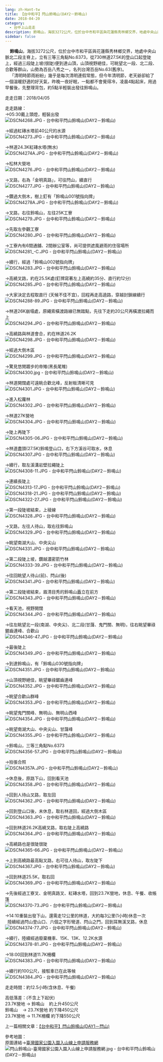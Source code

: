```yaml
---
lang: zh-Hant-tw
title: 【台中和平】閂山鈴鳴山(DAY2－鈴鳴山)
date: 2018-04-20
category: 
  - 台中上山走走
description: 鈴鳴山，海拔3272公尺，位於台中市和平區與花蓮縣秀林鄉交界，地處中央山脈北二段主脊上，立有三等三角點No.6373，從730林道27.5K的登山口起登陡上，經過三段陡上坡(很陡)便到達山頂，山頂視野絕佳，可眺望北一段、北二段、合歡等群山，山勢為百岳八秀之一，名列台灣百岳No.63(舊序)。 「清明時節雨紛紛」幾乎是每次清明連假常態，但今年清明節，老天爺卻給了一個溫暖舒適的好天氣，昨晚一夜好眠，一點都不會覺得冷，凌晨4點起床，用過早餐後，先整理背包，約5點半輕裝出發往鈴鳴山。
sidebar: false
---
```


    **鈴鳴山**，海拔3272公尺，位於台中市和平區與花蓮縣秀林鄉交界，地處中央山脈北二段主脊上，立有三等三角點No.6373，從730林道27.5K的登山口起登陡上，經過三段陡上坡(很陡)便到達山頂，山頂視野絕佳，可眺望北一段、北二段、合歡等群山，山勢為百岳八秀之一，名列台灣百岳No.63(舊序)。  
    「清明時節雨紛紛」幾乎是每次清明連假常態，但今年清明節，老天爺卻給了一個溫暖舒適的好天氣，昨晚一夜好眠，一點都不會覺得冷，凌晨4點起床，用過早餐後，先整理背包，約5點半輕裝出發往鈴鳴山。

走走日期：2018/04/05

走走路線：  
→05:30戴上頭燈，輕裝出發  
![DSCN4268.JPG - 台中和平閂山鈴鳴山(DAY2－鈴鳴山)](image/1186640919_l.jpg)

→經過紅磚水塔前40公尺的水源  
![DSCN4273.JPG - 台中和平閂山鈴鳴山(DAY2－鈴鳴山)](image/1186641703_l.jpg)

→林道24.3K紅磚水塔(無水)  
![DSCN4274A.JPG - 台中和平閂山鈴鳴山(DAY2－鈴鳴山)](image/1186643371_l.jpg)

→松林大營地  
![DSCN4276.JPG - 台中和平閂山鈴鳴山(DAY2－鈴鳴山)](image/1186642209_l.jpg)

→叉路，右為「金明真路」，可往閂山，續直行  
![DSCN4277.JPG - 台中和平閂山鈴鳴山(DAY2－鈴鳴山)](image/1186643189_l.jpg)

→鑽過大倒木，樹上釘有「鈴鳴山001號指向牌」  
![DSCN4278A.JPG - 台中和平閂山鈴鳴山(DAY2－鈴鳴山)](image/1186640531_l.jpg)

→叉路，右往鈴鳴山，左往25K工寮  
![DSCN4279.JPG - 台中和平閂山鈴鳴山(DAY2－鈴鳴山)](image/1186640827_l.jpg)

→先取左參觀工寮  
![DSCN4280.JPG - 台中和平閂山鈴鳴山(DAY2－鈴鳴山)](image/1186641705_l.jpg)

→工寮內有6間通舖、2間辦公室等，尚可提供遮風避雨的住宿場所  
![DSCN4281_-C.JPG - 台中和平閂山鈴鳴山(DAY2－鈴鳴山)](image/1186641408_l.jpg)

→續行，經過「鈴鳴山002號指向牌」  
![DSCN4283.JPG - 台中和平閂山鈴鳴山(DAY2－鈴鳴山)](image/1186643268_l.jpg)

→高繞叉路，約在25.5K處(釘牌寫著左上高繞約35分、直行約12分)  
![DSCN4285.JPG - 台中和平閂山鈴鳴山(DAY2－鈴鳴山)](image/1186640922_l.jpg)

→大家決定去程取直行 (天候不佳不宜)，回程再走高遶路，穿越封鎖線續行  
![DSCN4288-89.JPG - 台中和平閂山鈴鳴山(DAY2－鈴鳴山)](image/1186642210_l.jpg)

→林道26K崩塌處，原繩索橫渡路線已無踏點，先往下走約20公尺再橫渡拉繩而上  
![DSCN4294.JPG - 台中和平閂山鈴鳴山(DAY2－鈴鳴山)](image/1186641788_l.jpg)

→高繞路與林道會合，約在林道26.2K  
![DSCN4298.JPG - 台中和平閂山鈴鳴山(DAY2－鈴鳴山)](image/1186642211_l.jpg)

→經過大倒木區  
![DSCN4299.JPG - 台中和平閂山鈴鳴山(DAY2－鈴鳴山)](image/1186643269_l.jpg)

→驚見悠閒踱步的帝雉(黑長尾雉)  
![DSCN4300.jpg - 台中和平閂山鈴鳴山(DAY2－鈴鳴山)](image/1186641790_l.jpg)

→林道開闊處可遠眺合歡北峰，反射板清晰可見  
![DSCN4301.JPG - 台中和平閂山鈴鳴山(DAY2－鈴鳴山)](image/1186643087_l.jpg)

→進入松蘿林  
![DSCN4302.JPG - 台中和平閂山鈴鳴山(DAY2－鈴鳴山)](image/1186643193_l.jpg)

→林道27K營地  
![DSCN4304.JPG - 台中和平閂山鈴鳴山(DAY2－鈴鳴山)](image/1186643270_l.jpg)

→陡上再陡下  
![DSCN4305-06.JPG - 台中和平閂山鈴鳴山(DAY2－鈴鳴山)](image/1186642212_l.jpg)

→林道盡頭(27.5K)鈴鳴登山口，右下方溪谷可取水，休息  
![DSCN4307.JPG - 台中和平閂山鈴鳴山(DAY2－鈴鳴山)](image/1186642213_l.jpg)

→續行，取左溪溝岩壁拉繩陡上  
![DSCN4308-11.JPG - 台中和平閂山鈴鳴山(DAY2－鈴鳴山)](image/1186640627_l.jpg)

→連續長陡上  
![DSCN4313-17.JPG - 台中和平閂山鈴鳴山(DAY2－鈴鳴山)](image/1186642503_l.jpg)  
![DSCN4318-21.JPG - 台中和平閂山鈴鳴山(DAY2－鈴鳴山)](image/1186641706_l.jpg)  
![DSCN4322-27.JPG - 台中和平閂山鈴鳴山(DAY2－鈴鳴山)](image/1186640828_l.jpg)

→第一段陡坡結束，上稜線  
![DSCN4328.JPG - 台中和平閂山鈴鳴山(DAY2－鈴鳴山)](image/1186642304_l.jpg)

→叉路，左往人待山，取右往鈴鳴山  
![DSCN4329.JPG - 台中和平閂山鈴鳴山(DAY2－鈴鳴山)](image/1186642504_l.jpg)

→眺望南湖大山、中央尖山  
![DSCN4331.JPG - 台中和平閂山鈴鳴山(DAY2－鈴鳴山)](image/1186642305_l.jpg)

→第二段陡上坡，鑽越濃密箭竹林  
![DSCN4333-39.JPG - 台中和平閂山鈴鳴山(DAY2－鈴鳴山)](image/1186641224_l.jpg)

→往回眺望人待山(前)、閂山(後)  
![DSCN4341.JPG - 台中和平閂山鈴鳴山(DAY2－鈴鳴山)](image/1186641227_l.jpg)

→第二段陡坡結束，眉清目秀的鈴鳴山矗立在前方  
![DSCN4343.JPG - 台中和平閂山鈴鳴山(DAY2－鈴鳴山)](image/1186641411_l.jpg)

→看天池，視野開闊  
![DSCN4344.JPG - 台中和平閂山鈴鳴山(DAY2－鈴鳴山)](image/1186643373_l.jpg)

→往左眺望北一段(南湖、中央尖)、北二段(甘藷、鬼門關、無明)，往右眺望畢祿鋸齒連峰、合歡山  
![DSCN4346-47.JPG - 台中和平閂山鈴鳴山(DAY2－鈴鳴山)](image/1186642307_l.jpg)

→最後陡上  
![DSCN4349.JPG - 台中和平閂山鈴鳴山(DAY2－鈴鳴山)](image/1186641229_l.jpg)

→到達鈴鳴山，有「鈴鳴山030號指向牌」  
![DSCN4351.JPG - 台中和平閂山鈴鳴山(DAY2－鈴鳴山)](image/1186642505_l.jpg)

→山頂視野絕佳，眺望畢祿鋸齒連峰  
![DSCN4352.JPG - 台中和平閂山鈴鳴山(DAY2－鈴鳴山)](image/1186641231_l.jpg)

→眺望合歡山群峰  
![DSCN4353.JPG - 台中和平閂山鈴鳴山(DAY2－鈴鳴山)](image/1186642308_l.jpg)

→眺望鬼門關峰、無明山、無明山西峰  
![DSCN4354.JPG - 台中和平閂山鈴鳴山(DAY2－鈴鳴山)](image/1186641232_l.jpg)

→眺望南湖大山、中央尖山、甘藷峰  
![DSCN4355.JPG - 台中和平閂山鈴鳴山(DAY2－鈴鳴山)](image/1186643376_l.jpg)

→鈴鳴山，三等三角點No.6373  
![DSCN4356-57.JPG - 台中和平閂山鈴鳴山(DAY2－鈴鳴山)](image/1186641233_l.jpg)

→拍張合照  
![DSCN4357A.JPG - 台中和平閂山鈴鳴山(DAY2－鈴鳴山)](image/1186643272_l.jpg)

→休息後，原路下山，回到看天池  
![DSCN4358.JPG - 台中和平閂山鈴鳴山(DAY2－鈴鳴山)](image/1186640924_l.jpg)

→回到人待山叉路，取左回  
![DSCN4362.JPG - 台中和平閂山鈴鳴山(DAY2－鈴鳴山)](image/1186642814_l.jpg)

→回到登山口後，未休息，取右林道回，經過大倒木區  
![DSCN4363.JPG - 台中和平閂山鈴鳴山(DAY2－鈴鳴山)](image/1186640632_l.jpg)

→回到林道26.2K高繞叉路，取右陡上高繞路  
![DSCN4364.JPG - 台中和平閂山鈴鳴山(DAY2－鈴鳴山)](image/1186642815_l.jpg)

→高繞路也是很陡很陡  
![DSCN4365-66.JPG - 台中和平閂山鈴鳴山(DAY2－鈴鳴山)](image/1186643378_l.jpg)

→上到高繞路最高點叉路，右可往人待山，取左陡下  
![DSCN4367.JPG - 台中和平閂山鈴鳴山(DAY2－鈴鳴山)](image/1186641415_l.jpg)

→回到林道25.5K，取右回  
![DSCN4369.JPG - 台中和平閂山鈴鳴山(DAY2－鈴鳴山)](image/1186642817_l.jpg)

→先後經過工寮叉、金明真路叉、紅磚水塔，回到23.7K營地，休息、午餐、收帳篷  
![DSCN4370-73.JPG - 台中和平閂山鈴鳴山(DAY2－鈴鳴山)](image/1186640829_l.jpg)

→14:10重裝出發下山，還需走12公里的林道，大約每3公里(1小時)休息一次  
  陸續經過閂山登山口、六個之字形彎道、閂山之門，回到耳無溪叉路，休息  
![DSCN4374-77.JPG - 台中和平閂山鈴鳴山(DAY2－鈴鳴山)](image/1186640830_l.jpg)

→續行，陸續經過廢棄機車、15K、13K、12.2K水源  
![DSCN4378-81.JPG - 台中和平閂山鈴鳴山(DAY2－鈴鳴山)](image/1186643091_l.jpg)

→18:00回到林道11.7K柵欄  
![DSCN4383.JPG - 台中和平閂山鈴鳴山(DAY2－鈴鳴山)](image/1186641711_l.jpg)

→續行約100公尺，接駁車已在此等候  
![DSCN4384.JPG - 台中和平閂山鈴鳴山(DAY2－鈴鳴山)](image/1186643275_l.jpg)

走走時間：約12.5小時(含休息、午餐)

高低落差：(不含上下起伏)  
23.7K營地 → 鈴鳴山    約上升450公尺  
鈴鳴山    → 23.7K營地 約下降450公尺  
23.7K營地 → 11.7K柵欄 約下降550公尺

上一篇相關文章：[【台中和平】閂山鈴鳴山(DAY1－閂山)](http://blog.xuite.net/shiun101/1013399/576979712)

參考地圖：  
原圖連結→[臺灣國家公園入園入山線上申請服務網](https://npm.cpami.gov.tw/Data/infor_taroko_13.aspx)  
![閂山鈴鳴山-臺灣國家公園入園入山線上申請服務網.jpg - 台中和平閂山鈴鳴山(DAY2－鈴鳴山)](image/1186640832_l.jpg)
